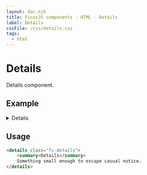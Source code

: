 ```yaml
---
layout: doc.njk
title: FicusJS components - HTML - Details
label: Details
cssFile: /css/details.css
tags:
  - html
---
```

# Details

Details component.

## Example

<details class="fc-details">
    <summary>Details</summary>
    Something small enough to escape casual notice.
</details>

## Usage

```html
<details class="fc-details">
    <summary>Details</summary>
    Something small enough to escape casual notice.
</details>
```
